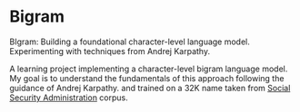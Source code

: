 # Bigram
BIgram: Building a foundational character-level language model. Experimenting with techniques from Andrej Karpathy.

A learning project implementing a character-level bigram language model. My goal is to understand the fundamentals of this approach following the guidance of Andrej Karpathy.
and trained on a 32K name taken from [Social Security Administration](https://www.ssa.gov/) corpus.
